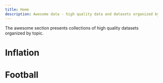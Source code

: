 ```yaml
---
title: Home
description: Awesome data - high quality data and datasets organized by topic
---
```


The awesome section presents collections of high quality datasets organized by topic.

# Inflation


# Football

